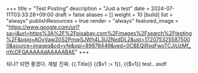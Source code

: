 +++
title = "Test Posting"
description = "Just a test"
date = 2024-07-11T03:33:28+09:00
draft = false
aliases = []
weight = 10
[build]
	list = "always"
	publishResources = true
	render = "always"
featured_image = "https://www.google.com/url?sa=i&url=https%3A%2F%2Fpixabay.com%2Fimages%2Fsearch%2Ftesting%2F&psig=AOvVaw20S2PmwSJWh4L3U2NxdDL2&ust=1720753255875000&source=images&cd=vfe&opi=89978449&ved=0CBEQjRxqFwoTCJjUzMf_nYcDFQAAAAAdAAAAABAE"
+++

되나? 되면 좋겠다. 제발 진짜.
{{.Title}}
{{$v1 := 1}}, {{$v1}}
test..
asdf

